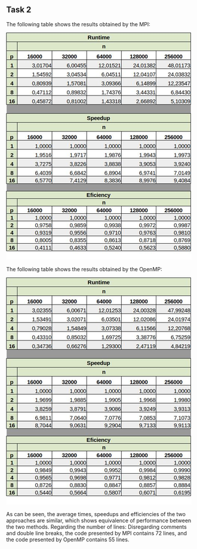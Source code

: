 ## Task 2
The following table shows the results obtained by the MPI:

![text](https://github.com/rafaelfreesz/DCC125ParallelProgramming/blob/master/OpenMP/Task_2/stats_mpi.jpg)

The following table shows the results obtained by the OpenMP:

![text](https://github.com/rafaelfreesz/DCC125ParallelProgramming/blob/master/OpenMP/Task_2/stats_omp.jpg)

As can be seen, the average times, speedups and efficiencies of the two approaches are similar, which shows equivalence of performance between the two methods.
Regarding the number of lines: Disregarding comments and double line breaks, the code presented by MPI contains 72 lines, and the code presented by OpenMP contains 55 lines.

